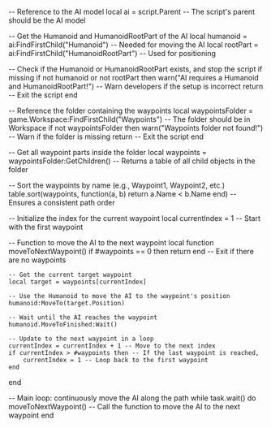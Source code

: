 


-- Reference to the AI model
local ai = script.Parent -- The script's parent should be the AI model

-- Get the Humanoid and HumanoidRootPart of the AI
local humanoid = ai:FindFirstChild("Humanoid") -- Needed for moving the AI
local rootPart = ai:FindFirstChild("HumanoidRootPart") -- Used for positioning

-- Check if the Humanoid or HumanoidRootPart exists, and stop the script if missing
if not humanoid or not rootPart then
    warn("AI requires a Humanoid and HumanoidRootPart!") -- Warn developers if the setup is incorrect
    return -- Exit the script
end

-- Reference the folder containing the waypoints
local waypointsFolder = game.Workspace:FindFirstChild("Waypoints") -- The folder should be in Workspace
if not waypointsFolder then
    warn("Waypoints folder not found!") -- Warn if the folder is missing
    return -- Exit the script
end

-- Get all waypoint parts inside the folder
local waypoints = waypointsFolder:GetChildren() -- Returns a table of all child objects in the folder

-- Sort the waypoints by name (e.g., Waypoint1, Waypoint2, etc.)
table.sort(waypoints, function(a, b) return a.Name < b.Name end) -- Ensures a consistent path order

-- Initialize the index for the current waypoint
local currentIndex = 1 -- Start with the first waypoint

-- Function to move the AI to the next waypoint
local function moveToNextWaypoint()
    if #waypoints == 0 then return end -- Exit if there are no waypoints

    -- Get the current target waypoint
    local target = waypoints[currentIndex]

    -- Use the Humanoid to move the AI to the waypoint's position
    humanoid:MoveTo(target.Position) 

    -- Wait until the AI reaches the waypoint
    humanoid.MoveToFinished:Wait()

    -- Update to the next waypoint in a loop
    currentIndex = currentIndex + 1 -- Move to the next index
    if currentIndex > #waypoints then -- If the last waypoint is reached,
        currentIndex = 1 -- Loop back to the first waypoint
    end
end

-- Main loop: continuously move the AI along the path
while task.wait() do
    moveToNextWaypoint() -- Call the function to move the AI to the next waypoint
end





























